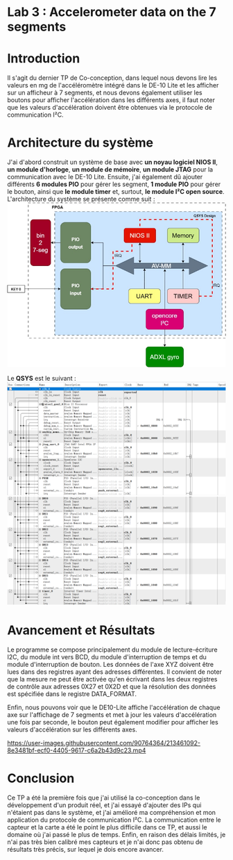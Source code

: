 # Lab 3 : Accelerometer data on the 7 segments
# Introduction
Il s'agit du dernier TP de Co-conception, dans lequel nous devons lire les valeurs en mg de l'accéléromètre intégré dans le DE-10 Lite 
et les afficher sur un afficheur à 7 segments, et nous devons également utiliser les boutons pour afficher l'accélération dans les différents axes, 
il faut noter que les valeurs d'accélération doivent être obtenues via le protocole de communication I²C.

# Architecture du système
J'ai d'abord construit un système de base avec **un noyau logiciel NIOS II**, **un module d'horloge**, **un module de mémoire**, **un module JTAG** pour la communication avec le DE-10 Lite.
Ensuite, j'ai également dû ajouter différents **6 modules PIO** pour gérer les segment, **1 module PIO** pour gérer le bouton, ainsi que **le module timer** et, surtout, **le module I²C open source**.
L'architecture du système se présente comme suit :
![image](https://github.com/ESN2022/GU_LAB3/blob/main/LAB3.jpg)

Le **QSYS** est le suivant :
![image](https://github.com/ESN2022/GU_LAB3/blob/main/qsys_1.png)
![image](https://github.com/ESN2022/GU_LAB3/blob/main/qsys_2.png)

# Avancement et Résultats
Le programme se compose principalement du module de lecture-écriture I2C, du module int vers BCD, du module d'interruption de temps et du module d'interruption de bouton. Les données de l'axe XYZ doivent être lues dans des registres ayant des adresses différentes. Il convient de noter que la mesure ne peut être activée qu'en écrivant dans les deux registres de contrôle aux adresses 0X27 et 0X2D et que la résolution des données est spécifiée dans le registre DATA_FORMAT.


Enfin, nous pouvons voir que le DE10-Lite affiche l'accélération de chaque axe sur l'affichage de 7 segments et met à jour les valeurs d'accélération une fois par seconde, le bouton peut également  modifier pour afficher les valeurs d'accélération sur les différents axes.


https://user-images.githubusercontent.com/90764364/213461092-8e3481bf-ecf0-4405-9617-c6a2b43d9c23.mp4


# Conclusion
Ce TP a été la première fois que j'ai utilisé la co-conception dans le développement d'un produit réel, et j'ai essayé d'ajouter des IPs qui n'étaient pas dans le système, et j'ai amélioré ma compréhension et mon application du protocole de communication I²C. La communication entre le capteur et la carte a été le point le plus difficile dans ce TP, et aussi le domaine où j'ai passé le plus de temps. Enfin, en raison des délais limités, je n'ai pas très bien calibré mes capteurs et je n'ai donc pas obtenu de résultats très précis, sur lequel je dois encore avancer.
